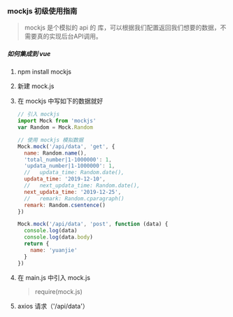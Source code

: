 ### mockjs 初级使用指南

> mockjs 是个模拟的 api 的 库，可以根据我们配置返回我们想要的数据，不需要真的实现后台API调用。



##### 如何集成到 vue 

1. npm install mockjs

2. 新建 mock.js

3. 在 mockjs 中写如下的数据就好

   ```javascript
   // 引入 mockjs
   import Mock from 'mockjs'
   var Random = Mock.Random
   
   // 使用 mockjs 模拟数据
   Mock.mock('/api/data', 'get', {
     name: Random.name(),
     'total_number|1-1000000': 1,
     'updata_number|1-1000000': 1,
     //   updata_time: Random.date(),
     updata_time: '2019-12-10',
     //   next_updata_time: Random.date(),
     next_updata_time: '2019-12-25',
     //   remark: Random.cparagraph()
     remark: Random.csentence()
   })
   
   Mock.mock('/api/data', 'post', function (data) {
     console.log(data)
     console.log(data.body)
     return {
       name: 'yuanjie'
     }
   })
   ```

4. 在 main.js 中引入 mock.js 

   >  require(mock.js)
   
 5. axios 请求（'/api/data'）